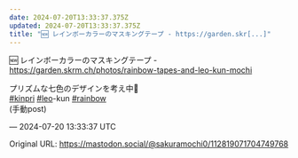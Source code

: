 ```yaml
---
date: 2024-07-20T13:33:37.375Z
updated: 2024-07-20T13:33:37.375Z
title: "🆕 レインボーカラーのマスキングテープ - https://garden.skr[...]"
---
```


<p>🆕 レインボーカラーのマスキングテープ - <a href="https://garden.skrm.ch/photos/rainbow-tapes-and-leo-kun-mochi" target="_blank" rel="nofollow noopener" translate="no"><span class="invisible">https://</span><span class="ellipsis">garden.skrm.ch/photos/rainbow-</span><span class="invisible">tapes-and-leo-kun-mochi</span></a></p><p>プリズムな七色のデザインを考え中🌈<br /><a href="https://mastodon.social/tags/kinpri" class="mention hashtag" rel="tag">#<span>kinpri</span></a> <a href="https://mastodon.social/tags/leo" class="mention hashtag" rel="tag">#<span>leo</span></a>-kun <a href="https://mastodon.social/tags/rainbow" class="mention hashtag" rel="tag">#<span>rainbow</span></a> <br />(手動post)</p>

&mdash; 2024-07-20 13:33:37 UTC

Original URL: https://mastodon.social/@sakuramochi0/112819071704749768
